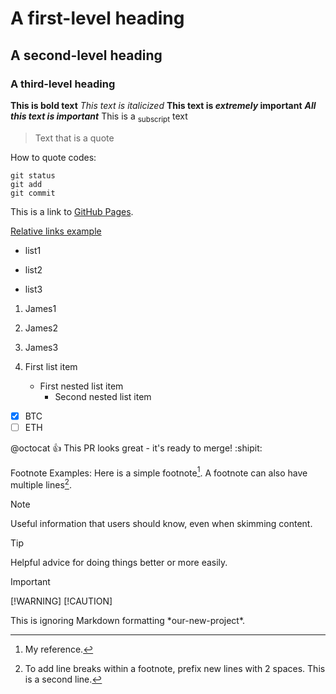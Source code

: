# A first-level heading
## A second-level heading
### A third-level heading

**This is bold text**
_This text is italicized_
**This text is _extremely_ important**
***All this text is important***
This is a <sub>subscript</sub> text

> Text that is a quote

How to quote codes:
```
git status
git add
git commit
```

This is a link to [GitHub Pages](https://pages.github.com/).

[Relative links example](hw1.md)


- list1
* list2
+ list3

1. James1
2. James2
3. James3

1. First list item
   - First nested list item
     - Second nested list item

- [x] BTC
- [ ] ETH

@octocat :+1: This PR looks great - it's ready to merge! :shipit:

Footnote Examples:
Here is a simple footnote[^1].
A footnote can also have multiple lines[^2].

[^1]: My reference.
[^2]: To add line breaks within a footnote, prefix new lines with 2 spaces.
  This is a second line.


> [!NOTE]
> Useful information that users should know, even when skimming content.

> [!TIP]
> Helpful advice for doing things better or more easily.

> [!IMPORTANT]
> [!WARNING]
> [!CAUTION]

This is ignoring Markdown formatting \*our-new-project\*.